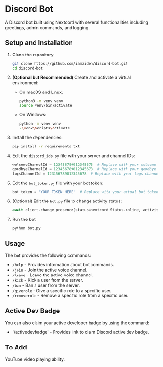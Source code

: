 # Discord Bot

A Discord bot built using Nextcord with several functionalities including greetings, admin commands, and logging.

## Setup and Installation

1. Clone the repository:
    ```sh
    git clone https://github.com/iamziden/discord-bot.git
    cd discord-bot
    ```

2. **(Optional but Recommended)** Create and activate a virtual environment:
    - On macOS and Linux:
        ```sh
        python3 -m venv venv
        source venv/bin/activate
        ```
    - On Windows:
        ```sh
        python -m venv venv
        .\venv\Scripts\activate
        ```

3. Install the dependencies:
    ```sh
    pip install -r requirements.txt
    ```

4. Edit the `discord_ids.py` file with your server and channel IDs:
    ```python
    welcomeChannelId = 123456789012345678  # Replace with your welcome channel ID
    goodbyeChannelId = 123456789012345678  # Replace with your goodbye channel ID
    logsChannelId = 123456789012345678  # Replace with your logs channel ID
    ```

5. Edit the `bot_token.py` file with your bot token:
    ```python
    bot_token = 'YOUR_TOKEN_HERE'  # Replace with your actual bot token
    ```

6. (Optional) Edit the `bot.py` file to change activity status:
    ```python
    await client.change_presence(status=nextcord.Status.online, activity=nextcord.Activity(type=nextcord.ActivityType.playing, name='/help'))
    ```

7. Run the bot:
    ```sh
    python bot.py
    ```

## Usage

The bot provides the following commands:
- `/help` - Provides information about bot commands.
- `/join` - Join the active voice channel.
- `/leave` - Leave the active voice channel.
- `/kick` - Kick a user from the server.
- `/ban` - Ban a user from the server.
- `/giverole` - Give a specific role to a specific user.
- `/removerole` - Remove a specific role from a specific user.

## Active Dev Badge

You can also claim your active developer badge by using the command:
- '/activedevbadge' - Provides link to claim Discord active dev badge.

## To Add
YouTube video playing ability.
